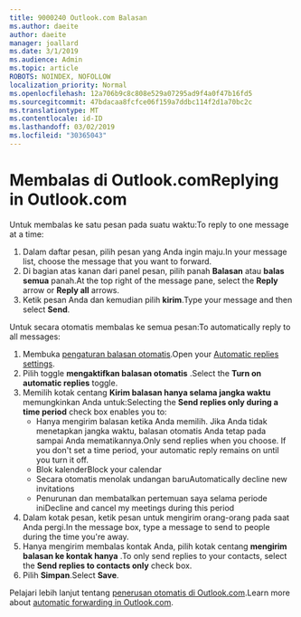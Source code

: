 ```yaml
---
title: 9000240 Outlook.com Balasan
ms.author: daeite
author: daeite
manager: joallard
ms.date: 3/1/2019
ms.audience: Admin
ms.topic: article
ROBOTS: NOINDEX, NOFOLLOW
localization_priority: Normal
ms.openlocfilehash: 12a706b9c8c808e529a07295ad9f4a0f47b16fd5
ms.sourcegitcommit: 47bdacaa8fcfce06f159a7ddbc114f2d1a70bc2c
ms.translationtype: MT
ms.contentlocale: id-ID
ms.lasthandoff: 03/02/2019
ms.locfileid: "30365043"
---
```

# <a name="replying-in-outlookcom"></a><span data-ttu-id="ff291-102">Membalas di Outlook.com</span><span class="sxs-lookup"><span data-stu-id="ff291-102">Replying in Outlook.com</span></span>

<span data-ttu-id="ff291-103">Untuk membalas ke satu pesan pada suatu waktu:</span><span class="sxs-lookup"><span data-stu-id="ff291-103">To reply to one message at a time:</span></span>

1. <span data-ttu-id="ff291-104">Dalam daftar pesan, pilih pesan yang Anda ingin maju.</span><span class="sxs-lookup"><span data-stu-id="ff291-104">In your message list, choose the message that you want to forward.</span></span>
2. <span data-ttu-id="ff291-105">Di bagian atas kanan dari panel pesan, pilih panah **Balasan** atau **balas semua** panah.</span><span class="sxs-lookup"><span data-stu-id="ff291-105">At the top right of the message pane, select the **Reply** arrow or **Reply all** arrows.</span></span>
3. <span data-ttu-id="ff291-106">Ketik pesan Anda dan kemudian pilih **kirim**.</span><span class="sxs-lookup"><span data-stu-id="ff291-106">Type your message and then select **Send**.</span></span>

<span data-ttu-id="ff291-107">Untuk secara otomatis membalas ke semua pesan:</span><span class="sxs-lookup"><span data-stu-id="ff291-107">To automatically reply to all messages:</span></span>

1. <span data-ttu-id="ff291-108">Membuka [pengaturan balasan otomatis](https://outlook.live.com/mail/options/mail/automaticReplies/automaticRepliesOption).</span><span class="sxs-lookup"><span data-stu-id="ff291-108">Open your [Automatic replies settings](https://outlook.live.com/mail/options/mail/automaticReplies/automaticRepliesOption).</span></span>
2. <span data-ttu-id="ff291-109">Pilih toggle **mengaktifkan balasan otomatis** .</span><span class="sxs-lookup"><span data-stu-id="ff291-109">Select the **Turn on automatic replies** toggle.</span></span>
3. <span data-ttu-id="ff291-110">Memilih kotak centang **Kirim balasan hanya selama jangka waktu** memungkinkan Anda untuk:</span><span class="sxs-lookup"><span data-stu-id="ff291-110">Selecting the **Send replies only during a time period** check box enables you to:</span></span>
    - <span data-ttu-id="ff291-p101">Hanya mengirim balasan ketika Anda memilih. Jika Anda tidak menetapkan jangka waktu, balasan otomatis Anda tetap pada sampai Anda mematikannya.</span><span class="sxs-lookup"><span data-stu-id="ff291-p101">Only send replies when you choose. If you don't set a time period, your automatic reply remains on until you turn it off.</span></span>
    - <span data-ttu-id="ff291-113">Blok kalender</span><span class="sxs-lookup"><span data-stu-id="ff291-113">Block your calendar</span></span>
    - <span data-ttu-id="ff291-114">Secara otomatis menolak undangan baru</span><span class="sxs-lookup"><span data-stu-id="ff291-114">Automatically decline new invitations</span></span>
    - <span data-ttu-id="ff291-115">Penurunan dan membatalkan pertemuan saya selama periode ini</span><span class="sxs-lookup"><span data-stu-id="ff291-115">Decline and cancel my meetings during this period</span></span>
4. <span data-ttu-id="ff291-116">Dalam kotak pesan, ketik pesan untuk mengirim orang-orang pada saat Anda pergi.</span><span class="sxs-lookup"><span data-stu-id="ff291-116">In the message box, type a message to send to people during the time you're away.</span></span>
5. <span data-ttu-id="ff291-117">Hanya mengirim membalas kontak Anda, pilih kotak centang **mengirim balasan ke kontak hanya** .</span><span class="sxs-lookup"><span data-stu-id="ff291-117">To only send replies to your contacts, select the **Send replies to contacts only** check box.</span></span>
6. <span data-ttu-id="ff291-118">Pilih **Simpan**.</span><span class="sxs-lookup"><span data-stu-id="ff291-118">Select **Save**.</span></span>

<span data-ttu-id="ff291-119">Pelajari lebih lanjut tentang [penerusan otomatis di Outlook.com](https://support.office.com/article/14614626-9855-48dc-a986-dec81d07b1a0).</span><span class="sxs-lookup"><span data-stu-id="ff291-119">Learn more about [automatic forwarding in Outlook.com](https://support.office.com/article/14614626-9855-48dc-a986-dec81d07b1a0).</span></span>